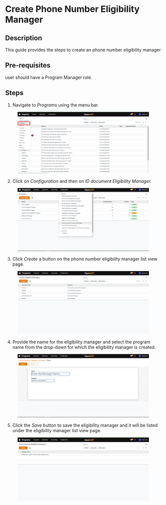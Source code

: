 # Create Phone Number Eligibility Manager

## Description

This guide provides the steps to create an phone number eligibility manager

## Pre-requisites

user should have a Program Manager role.

## Steps

1. Navigate to _Programs_ using the menu bar.

<figure><img src="../../../.gitbook/assets/programs.png" alt=""><figcaption></figcaption></figure>

2. Click on _Configuration_ and then on _ID document Eligibility Manager._

<figure><img src="../../../.gitbook/assets/configuration.png" alt=""><figcaption></figcaption></figure>

3. Click _Create_ a button on the phone number eligibility manager list view page.

<figure><img src="../../../.gitbook/assets/default-eligibility-manager-listview-page.png" alt=""><figcaption></figcaption></figure>

4. Provide the name for the eligibility manager and select the program name from the drop-down for which the eligibility manager is created.

<figure><img src="../../../.gitbook/assets/phone-number-eligibility-manager-creation-page.png" alt=""><figcaption></figcaption></figure>

5. Click the _Save_ button to save the eligibility manager and it will be listed under the eligibility manager list view page.

<figure><img src="../../../.gitbook/assets/phone-number-elibility-listview-page (1).png" alt=""><figcaption></figcaption></figure>
